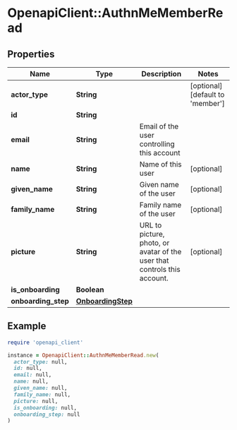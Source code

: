 # OpenapiClient::AuthnMeMemberRead

## Properties

| Name | Type | Description | Notes |
| ---- | ---- | ----------- | ----- |
| **actor_type** | **String** |  | [optional][default to &#39;member&#39;] |
| **id** | **String** |  |  |
| **email** | **String** | Email of the user controlling this account |  |
| **name** | **String** | Name of this user | [optional] |
| **given_name** | **String** | Given name of the user | [optional] |
| **family_name** | **String** | Family name of the user | [optional] |
| **picture** | **String** | URL to picture, photo, or avatar of the user that controls this account. | [optional] |
| **is_onboarding** | **Boolean** |  |  |
| **onboarding_step** | [**OnboardingStep**](OnboardingStep.md) |  |  |

## Example

```ruby
require 'openapi_client'

instance = OpenapiClient::AuthnMeMemberRead.new(
  actor_type: null,
  id: null,
  email: null,
  name: null,
  given_name: null,
  family_name: null,
  picture: null,
  is_onboarding: null,
  onboarding_step: null
)
```

